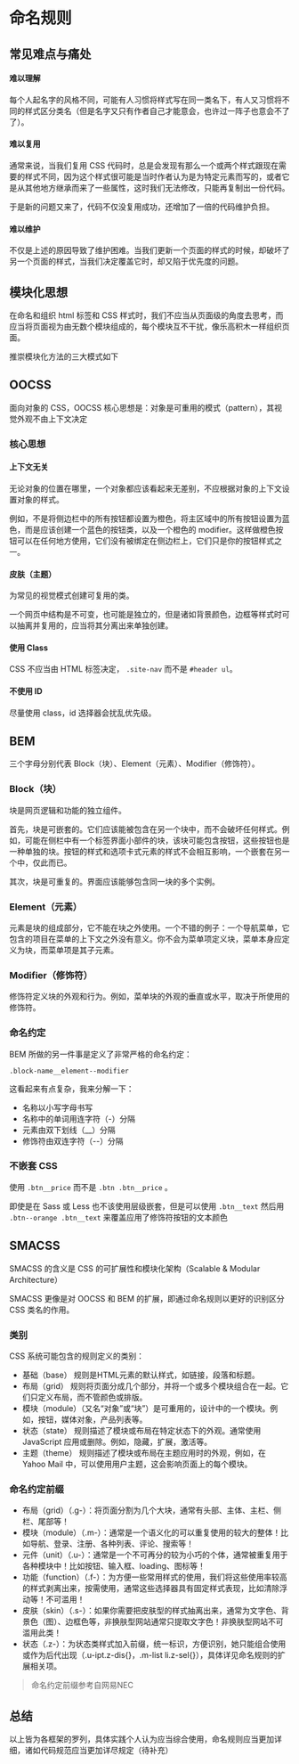# 命名规则

## 常见难点与痛处

#### 难以理解

每个人起名字的风格不同，可能有人习惯将样式写在同一类名下，有人又习惯将不同的样式区分类名（但是名字又只有作者自己才能意会，也许过一阵子也意会不了了）。

#### 难以复用

通常来说，当我们复用 CSS 代码时，总是会发现有那么一个或两个样式跟现在需要的样式不同，因为这个样式很可能是当时作者认为是为特定元素而写的，或者它是从其他地方继承而来了一些属性，这时我们无法修改，只能再复制出一份代码。

于是新的问题又来了，代码不仅没复用成功，还增加了一倍的代码维护负担。

#### 难以维护 

不仅是上述的原因导致了维护困难。当我们更新一个页面的样式的时候，却破坏了另一个页面的样式，当我们决定覆盖它时，却又陷于优先度的问题。

## 模块化思想

在命名和组织 html 标签和 CSS 样式时，我们不应当从页面级的角度去思考，而应当将页面视为由无数个模块组成的，每个模块互不干扰，像乐高积木一样组织页面。

推崇模块化方法的三大模式如下

## OOCSS

面向对象的 CSS，OOCSS 核心思想是：对象是可重用的模式（pattern），其视觉外观不由上下文决定

### 核心思想

#### 上下文无关

无论对象的位置在哪里，一个对象都应该看起来无差别，不应根据对象的上下文设置对象的样式。

例如，不是将侧边栏中的所有按钮都设置为橙色，将主区域中的所有按钮设置为蓝色，而是应该创建一个蓝色的按钮类，以及一个橙色的 modifier。这样做橙色按钮可以在任何地方使用，它们没有被绑定在侧边栏上，它们只是你的按钮样式之一。

#### 皮肤（主题）

为常见的视觉模式创建可复用的类。

一个网页中结构是不可变，也可能是独立的，但是诸如背景颜色，边框等样式时可以抽离并复用的，应当将其分离出来单独创建。

#### 使用 Class

CSS 不应当由 HTML 标签决定， `.site-nav` 而不是 `#header ul`。

#### 不使用 ID

尽量使用 class，id 选择器会扰乱优先级。

## BEM

三个字母分别代表 Block（块）、Element（元素）、Modifier（修饰符）。

 ### Block（块）

块是网页逻辑和功能的独立组件。

首先，块是可嵌套的。它们应该能被包含在另一个块中，而不会破坏任何样式。例如，可能在侧栏中有一个标签界面小部件的块，该块可能包含按钮，这些按钮也是一种单独的块。按钮的样式和选项卡式元素的样式不会相互影响，一个嵌套在另一个中，仅此而已。

其次，块是可重复的。界面应该能够包含同一块的多个实例。

### Element（元素）

元素是块的组成部分，它不能在块之外使用。一个不错的例子：一个导航菜单，它包含的项目在菜单的上下文之外没有意义。你不会为菜单项定义块，菜单本身应定义为块，而菜单项是其子元素。

### Modifier（修饰符）

修饰符定义块的外观和行为。例如，菜单块的外观的垂直或水平，取决于所使用的修饰符。

### 命名约定
BEM 所做的另一件事是定义了非常严格的命名约定：

`.block-name__element--modifier`

这看起来有点复杂，我来分解一下：

- 名称以小写字母书写
- 名称中的单词用连字符（-）分隔
- 元素由双下划线（__）分隔
- 修饰符由双连字符（--）分隔

### 不嵌套 CSS

使用 `.btn__price` 而不是 `.btn .btn__price` 。

即使是在 Sass 或 Less 也不该使用层级嵌套，但是可以使用 `.btn__text` 然后用 `.btn--orange .btn__text` 来覆盖应用了修饰符按钮的文本颜色

## SMACSS
SMACSS 的含义是 CSS 的可扩展性和模块化架构（Scalable & Modular Architecture）

SMACSS 更像是对 OOCSS 和 BEM 的扩展，即通过命名规则以更好的识别区分 CSS 类名的作用。

### 类别

CSS 系统可能包含的规则定义的类别：
- 基础（base） 规则是HTML元素的默认样式，如链接，段落和标题。
- 布局（grid） 规则将页面分成几个部分，并将一个或多个模块组合在一起。它们只定义布局，而不管颜色或排版。
- 模块（module）（又名“对象”或“块”）是可重用的，设计中的一个模块。例如，按钮，媒体对象，产品列表等。
- 状态（state） 规则描述了模块或布局在特定状态下的外观。通常使用 JavaScript 应用或删除。例如，隐藏，扩展，激活等。
- 主题（theme） 规则描述了模块或布局在主题应用时的外观，例如，在 Yahoo Mail 中，可以使用用户主题，这会影响页面上的每个模块。

### 命名约定前缀
- 布局（grid）（.g-）：将页面分割为几个大块，通常有头部、主体、主栏、侧栏、尾部等！
- 模块（module）（.m-）：通常是一个语义化的可以重复使用的较大的整体！比如导航、登录、注册、各种列表、评论、搜索等！
- 元件（unit）（.u-）：通常是一个不可再分的较为小巧的个体，通常被重复用于各种模块中！比如按钮、输入框、loading、图标等！
- 功能（function）（.f-）：为方便一些常用样式的使用，我们将这些使用率较高的样式剥离出来，按需使用，通常这些选择器具有固定样式表现，比如清除浮动等！不可滥用！
- 皮肤（skin）（.s-）：如果你需要把皮肤型的样式抽离出来，通常为文字色、背景色（图）、边框色等，非换肤型网站通常只提取文字色！非换肤型网站不可滥用此类！
- 状态（.z-）：为状态类样式加入前缀，统一标识，方便识别，她只能组合使用或作为后代出现（.u-ipt.z-dis{}，.m-list li.z-sel{}），具体详见命名规则的扩展相关项。

> 命名约定前缀参考自网易NEC

## 总结

以上皆为各框架的罗列，具体实践个人认为应当综合使用，命名规则应当更加详细，诸如代码规范应当更加详尽规定（待补充）


